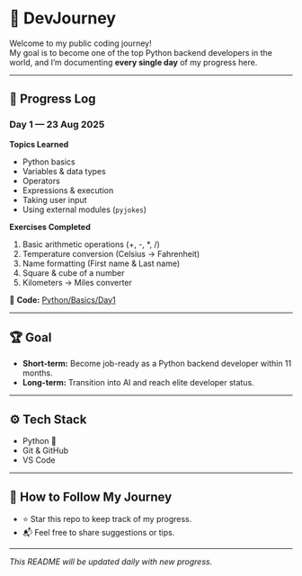 # 🚀 DevJourney

Welcome to my public coding journey!  
My goal is to become one of the top Python backend developers in the world, and I’m documenting **every single day** of my progress here.  

---

## 📅 Progress Log

### **Day 1 — 23 Aug 2025**
**Topics Learned**  
- Python basics
- Variables & data types
- Operators
- Expressions & execution
- Taking user input
- Using external modules (`pyjokes`)

**Exercises Completed**
1. Basic arithmetic operations (+, -, *, /)
2. Temperature conversion (Celsius → Fahrenheit)
3. Name formatting (First name & Last name)
4. Square & cube of a number
5. Kilometers → Miles converter

📂 **Code:** [Python/Basics/Day1](Python/Basics/Day1)

---

## 🏆 Goal
- **Short-term:** Become job-ready as a Python backend developer within 11 months.  
- **Long-term:** Transition into AI and reach elite developer status.

---

## ⚙️ Tech Stack
- Python 🐍
- Git & GitHub
- VS Code

---

## 📌 How to Follow My Journey
- ⭐ Star this repo to keep track of my progress.
- 📬 Feel free to share suggestions or tips.

---

_This README will be updated daily with new progress._

